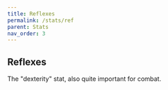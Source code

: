 ```yaml
---
title: Reflexes
permalink: /stats/ref
parent: Stats
nav_order: 3
---
```


## Reflexes

The "dexterity" stat, also quite important for combat.
